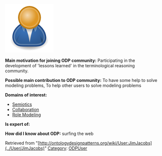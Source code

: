 [![Image:ODPUser.png](../images/a/a6/ODPUser.png)](../Image/ODPUser.png "Image:ODPUser.png")




  





__Main motivation for joining ODP community:__ Participating in the development of 'lessons learned' in the terminological reasoning community.


__Possible main contribution to ODP community:__ To have some help to solve modeling problems, To help other users to solve modeling problems


__Domains of interest:__



* [Semiotics](../Community/Semiotics "Community:Semiotics")
* [Collaboration](http://ontologydesignpatterns.org/wiki/index.php?title=Community:Collaboration&action=edit&redlink=1 "Community:Collaboration (not yet written)")
* [Role Modeling](http://ontologydesignpatterns.org/wiki/index.php?title=Community:Role_Modeling&action=edit&redlink=1 "Community:Role Modeling (not yet written)")


__Is expert of:__


  

__How did I know about ODP:__ surfing the web






Retrieved from "[http://ontologydesignpatterns.org/wiki/User:JimJacobs](../User/JimJacobs)"
 [Category](http://ontologydesignpatterns.org/wiki/Special:Categories "Special:Categories"): [ODPUser](../Category/ODPUser "Category:ODPUser")